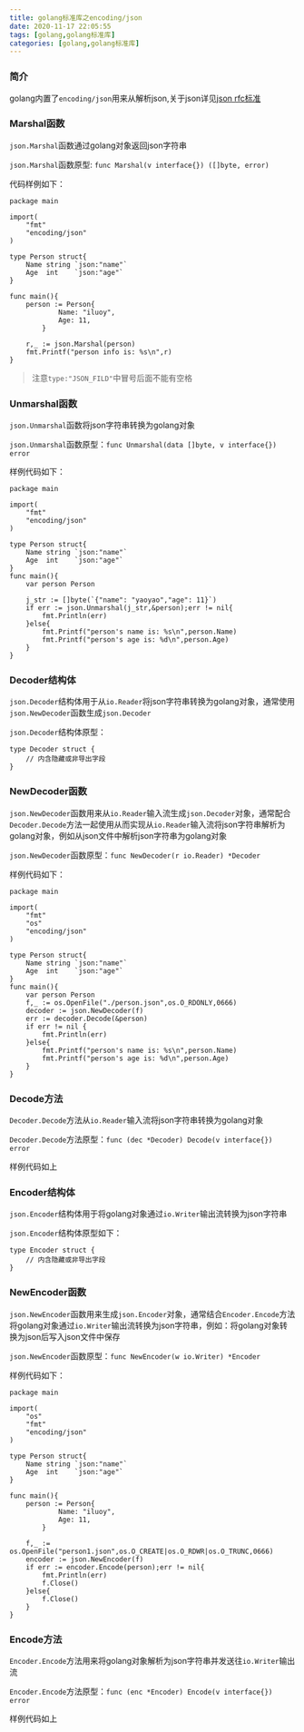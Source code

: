 ```yaml
---
title: golang标准库之encoding/json
date: 2020-11-17 22:05:55
tags: [golang,golang标准库]
categories: [golang,golang标准库]
---
```


### 简介
golang内置了`encoding/json`用来从解析json,关于json详见[json rfc标准](https://tools.ietf.org/html/rfc4627)

### Marshal函数
`json.Marshal`函数通过golang对象返回json字符串

`json.Marshal`函数原型: `func Marshal(v interface{}) ([]byte, error)`

代码样例如下：

    package main

    import(
        "fmt"
        "encoding/json"
    )

    type Person struct{
        Name string `json:"name"`
        Age  int    `json:"age"`
    }

    func main(){
        person := Person{
                Name: "iluoy",
                Age: 11,
            }
        
        r,_ := json.Marshal(person)
        fmt.Printf("person info is: %s\n",r)
    }

> 注意`type:"JSON_FILD"`中冒号后面不能有空格

### Unmarshal函数
`json.Unmarshal`函数将json字符串转换为golang对象

`json.Unmarshal`函数原型：`func Unmarshal(data []byte, v interface{}) error`

样例代码如下：

    package main

    import(
        "fmt"
        "encoding/json"
    )

    type Person struct{
        Name string `json:"name"`
        Age  int    `json:"age"`
    }
    func main(){
        var person Person

        j_str := []byte(`{"name": "yaoyao","age": 11}`)
        if err := json.Unmarshal(j_str,&person);err != nil{
            fmt.Println(err)
        }else{
            fmt.Printf("person's name is: %s\n",person.Name)
            fmt.Printf("person's age is: %d\n",person.Age)
        }
    }

### Decoder结构体
`json.Decoder`结构体用于从`io.Reader`将json字符串转换为golang对象，通常使用`json.NewDecoder`函数生成`json.Decoder`

`json.Decoder`结构体原型：

    type Decoder struct {
        // 内含隐藏或非导出字段
    }

### NewDecoder函数
`json.NewDecoder`函数用来从`io.Reader`输入流生成`json.Decoder`对象，通常配合`Decoder.Decode`方法一起使用从而实现从`io.Reader`输入流将json字符串解析为golang对象，例如从json文件中解析json字符串为golang对象

`json.NewDecoder`函数原型：`func NewDecoder(r io.Reader) *Decoder`

样例代码如下：

    package main

    import(
        "fmt"
        "os"
        "encoding/json"
    )

    type Person struct{
        Name string `json:"name"`
        Age  int    `json:"age"`
    }
    func main(){
        var person Person
        f,_ := os.OpenFile("./person.json",os.O_RDONLY,0666)
        decoder := json.NewDecoder(f)
        err := decoder.Decode(&person)
        if err != nil {
            fmt.Println(err)
        }else{
            fmt.Printf("person's name is: %s\n",person.Name)
            fmt.Printf("person's age is: %d\n",person.Age)
        }
    }
### Decode方法
`Decoder.Decode`方法从`io.Reader`输入流将json字符串转换为golang对象

`Decoder.Decode`方法原型：`func (dec *Decoder) Decode(v interface{}) error`

样例代码如上

### Encoder结构体
`json.Encoder`结构体用于将golang对象通过`io.Writer`输出流转换为json字符串

`json.Encoder`结构体原型如下：

    type Encoder struct {
        // 内含隐藏或非导出字段
    }

### NewEncoder函数
`json.NewEncoder`函数用来生成`json.Encoder`对象，通常结合`Encoder.Encode`方法将golang对象通过`io.Writer`输出流转换为json字符串，例如：将golang对象转换为json后写入json文件中保存

`json.NewEncoder`函数原型：`func NewEncoder(w io.Writer) *Encoder`

样例代码如下：

    package main

    import(
        "os"
        "fmt"
        "encoding/json"
    )

    type Person struct{
        Name string `json:"name"`
        Age  int    `json:"age"`
    }

    func main(){
        person := Person{
                Name: "iluoy",
                Age: 11,
            }        

        f,_ := os.OpenFile("person1.json",os.O_CREATE|os.O_RDWR|os.O_TRUNC,0666)
        encoder := json.NewEncoder(f)
        if err := encoder.Encode(person);err != nil{
            fmt.Println(err)
            f.Close()
        }else{
            f.Close()
        }
    }

### Encode方法
`Encoder.Encode`方法用来将golang对象解析为json字符串并发送往`io.Writer`输出流

`Encoder.Encode`方法原型：`func (enc *Encoder) Encode(v interface{}) error`

样例代码如上

